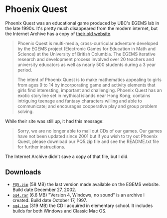 # Phoenix Quest

Phoenix Quest was an educational game produced by UBC's EGEMS lab in the late 1990s. It's pretty much disappeared from the modern internet, but the Internet Archive has a copy of [their old website](https://web.archive.org/web/20151025204054/http://www.cs.ubc.ca/labs/egems/phoenixquest.html).

> Phoenix Quest is multi-media, cross-curricular adventure developed by the EGEMS project (Electronic Games for Education in Math and Science) at the University of British Columbia. The EGEMS iterative research and development process involved over 20 teachers and university educators as well as nearly 500 students during a 3 year period.
>
> The intent of Phoenix Quest is to make mathematics appealing to girls from ages 9 to 14 by incorporating game and activity elements that girls find interesting, important and challenging. Phoenix Quest has an exotic storyline set in mythical islands near Hong Kong; contains intriguing teenage and fantasy characters willing and able to communicate; and encourages cooperative play and group problem solving.

While their site was still up, it had this message:

>  Sorry, we are no longer able to mail out CDs of our games. Our games have not been updated since 2001 but if you wish to try out Phoenix Quest, please download our PQ5.zip file and see the README.txt file for further instructions. 

The Internet Archive didn't save a copy of that file, but I did. 

## Downloads
 - [`PQ5.zip`](https://github.com/nigelzor/phoenix-quest/releases/download/archives/pq5.zip) (58 MB) the last version made available on the EGEMS website. Build date December 27, 2002.
 - [`pq4.rar`](https://github.com/nigelzor/phoenix-quest/releases/download/archives/pq4.rar) (6.6 MB) "Version 4, Windows, no sound" is an archive I created. Build date October 17, 1997.
 - [`pq4.iso`](https://github.com/nigelzor/phoenix-quest/releases/download/archives/pq4.iso) (319 MB) the CD I acquired in elementary school. It includes builds for both Windows and Classic Mac OS.
